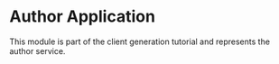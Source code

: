 # Author Application

This module is part of the client generation tutorial and represents the author service.
